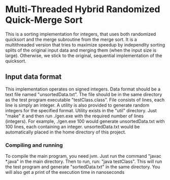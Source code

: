 # Multi-Threaded Hybrid Randomized Quick-Merge Sort

This is a sorting implementation for integers, that uses both randomized quicksort and the merge subroutine from the merge sort. It is a multithreaded version that tries to maximize speedup by independlty sorting splits of the original input data and merging them (when the input size is large). Otherwise, we stick to the original, sequential implementation of the quicksort.

## Input data format

This implementation operates on signed integers. Data format should be a text file named "unsortedData.txt". The file should be in the same directory as the test program executable "testClass.class". File consists of lines, each line is simply an integer. A utility is also provided to generate random integers for the specified format. Utility exists in the "util" directory. Just "make" it and then run ./gen.exe with the required number of lines (integers). For example, ./gen.exe 100 would generate unsortedData.txt with 100 lines, each containing an integer. unsortedData.txt would be automatically placed in the home directory of this project.

### Compiling and running

To compile the main program, you need jvm. Just run the command "javac *.java" in the main directory. Then to run, run: "java testClass". This will run the test program and generate "sortedData.txt" in the same directory. You will also get a print of the execution time in nanoseconds
